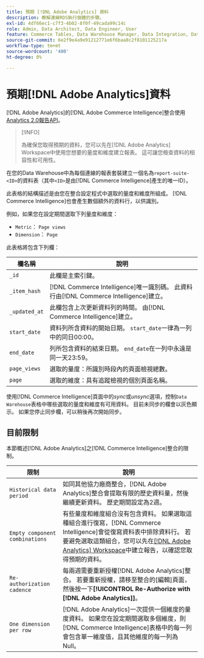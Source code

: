 ```yaml
---
title: 預期 [!DNL Adobe Analytics] 資料
description: 瞭解連線RDS執行個體的步驟。
exl-id: 4df66ec1-c7f3-4b02-8f0f-49cada99c14c
role: Admin, Data Architect, Data Engineer, User
feature: Commerce Tables, Data Warehouse Manager, Data Integration, Data Import/Export
source-git-commit: 6e2f9e4a9e91212771e6f6baa8c2f8101125217a
workflow-type: tm+mt
source-wordcount: '400'
ht-degree: 0%

---
```


# 預期[!DNL Adobe Analytics]資料

[!DNL Adobe Analytics]的[!DNL Adobe Commerce Intelligence]整合使用[Analytics 2.0報告API](https://developer.adobe.com/analytics-apis/docs/2.0/#!AdobeDocs/analytics-2.0-apis/master/README.md)。

>[!INFO]
>
>為確保您取得預期的資料，您可以先在[!DNL Adobe Analytics] Workspace中使用您想要的量度和維度建立報表。 這可讓您檢查資料的相容性和可用性。

在您的Data Warehouse中為每個連線的報表套裝建立一個名為`report-suite-<ID>`的資料表（其中`<ID>`是由[!DNL Commerce Intelligence]產生的唯一ID）。

此表格的結構描述是由您在整合設定程式中選取的量度和維度所組成。 [!DNL Commerce Intelligence]也會產生數個額外的資料行，以供識別。

例如，如果您在設定期間選取下列量度和維度：
- `Metric`： `Page views`
- `Dimension`： `Page`

此表格將包含下列欄：

| 欄名稱 | 說明 |
| --- | --- |
| `_id` | 此欄是主索引鍵。 |
| `_item_hash` | [!DNL Commerce Intelligence]唯一識別碼。 此資料行由[!DNL Commerce Intelligence]建立。 |
| `_updated_at` | 此欄包含上次更新資料列的時間。 由[!DNL Commerce Intelligence]建立。 |
| `start_date` | 資料列所含資料的開始日期。 `start_date`一律為一列中的同日00:00。 |
| `end_date` | 列所包含資料的結束日期。 `end_date`在一列中永遠是同一天23:59。 |
| `page_views` | 選取的量度：所識別時段內的頁面檢視總數。 |
| `page` | 選取的維度：具有追蹤檢視的個別頁面名稱。 |

使用[!DNL Commerce Intelligence]頁面中的&#x200B;*sync*&#x200B;或&#x200B;*unsync*&#x200B;選項，控制`Data Warehouse`表格中哪些選取的量度和維度有可用資料。 目前未同步的欄會以灰色顯示。 如果您停止同步欄，可以稍後再次開始同步。

## 目前限制

本節概述[!DNL Adobe Analytics]之[!DNL Commerce Intelligence]整合的限制。

| 限制 | 說明 |
| --- | --- |
| `Historical data period` | 如同其他協力廠商整合，[!DNL Adobe Analytics]整合會提取有限的歷史資料量，然後繼續更新資料。 歷史期間設定為2週。 |
| `Empty component combinations` | 有些量度和維度組合沒有包含資料。 如果選取這種組合進行復寫，[!DNL Commerce Intelligence]會從復寫資料表中排除資料行。 若要避免選取這類組合，您可以先在[[!DNL Adobe Analytics] Workspace](https://experienceleague.adobe.com/docs/analytics/analyze/analysis-workspace/home.html)中建立報告，以確認您取得預期的資料。 |
| `Re-authorization cadence` | 每兩週需要重新授權[!DNL Adobe Analytics]整合。 若要重新授權，請移至整合的[編輯]頁面，然後按一下&#x200B;**[!UICONTROL Re-Authorize with [!DNL Adobe Analytics]]**。 |
| `One dimension per row` | [!DNL Adobe Analytics]一次提供一個維度的量度資料。 如果您在設定期間選取多個維度，則[!DNL Commerce Intelligence]表格中的每一列會包含單一維度值，且其他維度的每一列為Null。 |
